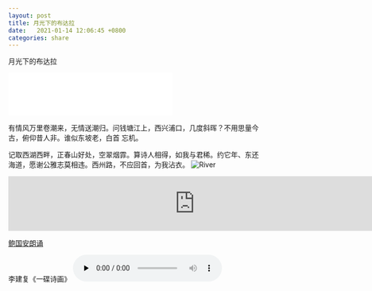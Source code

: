 ```yaml
---
layout: post
title: 月光下的布达拉
date:   2021-01-14 12:06:45 +0800
categories: share
---
```

月光下的布达拉

<iframe frameborder="no" border="0" marginwidth="0" marginheight="0" width=330 height=86 src="//music.163.com/outchain/player?type=2&id=5246197&auto=0&height=66"></iframe>


有情风万里卷潮来，无情送潮归。问钱塘江上，西兴浦口，几度斜晖？不用思量今古，俯仰昔人非。谁似东坡老，白首
忘机。

记取西湖西畔，正春山好处，空翠烟霏。算诗人相得，如我与君稀。约它年、东还海道，愿谢公雅志莫相违。西州路，不应回首，为我沾衣。
![River](http://h2.ioliu.cn/bing/FraserRiver_ZH-CN1625992097_1920x1080.jpg?imageslim)

<iframe frameborder="no" border="0" marginwidth="0" marginheight="0" width="750" height="110" loading="lazy" sandbox="allow-popups allow-scripts allow-same-origin" src="https://www.xiami.com/webapp/embed-player?autoPlay=1&id=1772096281"></iframe>

[鲍国安朗诵](https://www.xiami.com/song/mQG6aF5e001)

李建复《一碟诗画》
<audio id="audio" controls="" preload="none">
      <source id="mp3" src="https://yuhongzhu08.github.io/images/%E6%9D%8E%E5%BB%BA%E5%A4%8D%20-%20%E4%B8%80%E7%A2%9F%E8%AF%97%E8%AF%9D.mp3">
</audio>


